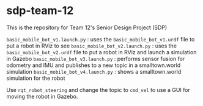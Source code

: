 # sdp-team-12
This is the repository for Team 12's Senior Design Project (SDP)

```basic_mobile_bot_v1.launch.py``` : uses the ```basic_mobile_bot_v1.urdf``` file to put a robot in RViz to see
```basic_mobile_bot_v2.launch.py``` : uses the ```basic_mobile_bot_v2.urdf``` file to put a robot in RViz and launch a simulation in Gazebo
```basic_mobile_bot_v3.launch.py``` : performs sensor fusion for odometry and IMU and publishes to a new topic in a smalltown.world simulation
```basic_mobile_bot_v4.launch.py``` : shows a smalltown.world simulation for the robot 

Use ```rqt_robot_steering``` and change the topic to ```cmd_vel``` to use a GUI for moving the robot in Gazebo. 